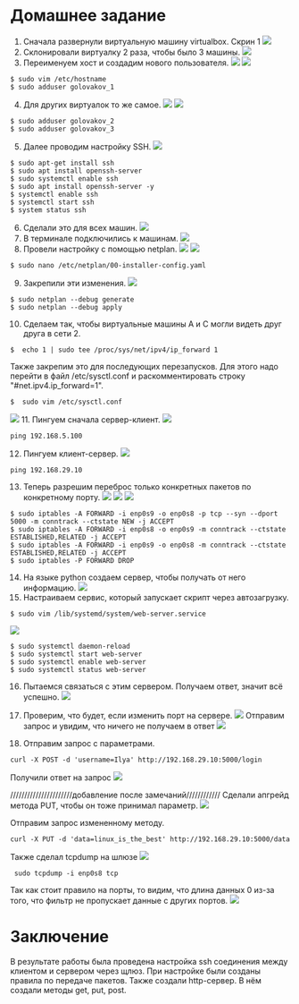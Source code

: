 # Домашнее задание
1. Сначала развернули виртуальную машину virtualbox. Скрин 1
![](./assets/images/Screenshot1.png)
2. Склонировали виртуалку 2 раза, чтобы было 3 машины. 
![](./assets/images/Screenshot3.png)
3. Переименуем хост и создадим нового пользователя.
![](./assets/images/Screenshot4.png)
![](./assets/images/Screenshot5.png)
```shell 
$ sudo vim /etc/hostname
$ sudo adduser golovakov_1
```
4. Для других виртуалок то же самое. 
![](./assets/images/Screenshot6.png)
![](./assets/images/Screenshot7.png)
```shell 
$ sudo adduser golovakov_2
$ sudo adduser golovakov_3
```
5. Далее проводим настройку SSH.
![](./assets/images/Screenshot9.png)
```shell 
$ sudo apt-get install ssh
$ sudo apt install openssh-server
$ sudo systemctl enable ssh
$ sudo apt install openssh-server -y
$ systemctl enable ssh
$ systemctl start ssh
$ system status ssh
```
6. Сделали это для всех машин.
![](./assets/images/Screenshot10.png)
7. В терминале подключились к машинам.
![](./assets/images/Screenshot11.png)
8. Провели настройку с помощью netplan.
![](./assets/images/Screenshot12.png)
![](./assets/images/Screenshot13.png)
```shell 
$ sudo nano /etc/netplan/00-installer-config.yaml
```
9. Закрепили эти изменения.
![](./assets/images/Screenshot14.png)
```shell
$ sudo netplan --debug generate
$ sudo netplan --debug apply
```
10. Сделаем так, чтобы виртуальные машины А и С могли видеть друг друга в сети 2.
```shell
$  echo 1 | sudo tee /proc/sys/net/ipv4/ip_forward 1
```
Также закрепим это для последующих перезапусков. Для этого надо перейти в файл /etc/sysctl.conf и раскомментировать строку "#net.ipv4.ip_forward=1".
```shell
$  sudo vim /etc/sysctl.conf
```
![](./assets/images/Screenshot27.png)
11. Пингуем сначала сервер-клиент.
![](./assets/images/Screenshot15.png)
```shell
ping 192.168.5.100
```
12. Пингуем клиент-сервер. 
![](./assets/images/Screenshot16.png)
```shell
ping 192.168.29.10
```
13. Теперь разрешим переброс только конкретных пакетов по конкретному порту.
![](./assets/images/Screenshot19.png)
![](./assets/images/Screenshot20.png)
![](./assets/images/Screenshot21.png)
```shell
$ sudo iptables -A FORWARD -i enp0s9 -o enp0s8 -p tcp --syn --dport 5000 -m conntrack --ctstate NEW -j ACCEPT
$ sudo iptables -A FORWARD -i enp0s8 -o enp0s9 -m conntrack --ctstate ESTABLISHED,RELATED -j ACCEPT
$ sudo iptables -A FORWARD -i enp0s9 -o enp0s8 -m conntrack --ctstate ESTABLISHED,RELATED -j ACCEPT
$ sudo iptables -P FORWARD DROP
```
14. На языке python создаем сервер, чтобы получать от него информацию.
![](./assets/images/Screenshot30.png)
15. Настраиваем сервис, который запускает скрипт через автозагрузку.
```shell
$ sudo vim /lib/systemd/system/web-server.service
```
![](./assets/images/Screenshot22.png)
```shell
$ sudo systemctl daemon-reload
$ sudo systemctl start web-server
$ sudo systemctl enable web-server
$ sudo systemctl status web-server
```
16. Пытаемся связаться с этим сервером. Получаем ответ, значит всё успешно.
![](./assets/images/Screenshot26.png)
17. Проверим, что будет, если изменить порт на сервере.
![](./assets/images/Screenshot25.png)
Отправим запрос и увидим, что ничего не получаем в ответ
![](./assets/images/Screenshot24.png)

18. Отправим запрос с параметрами.
```shell
curl -X POST -d 'username=Ilya' http://192.168.29.10:5000/login
```
Получили ответ на запрос
![](./assets/images/Screenshot29.png)

//////////////////////добавление после замечаний////////////
Сделали апгрейд метода PUT, чтобы он тоже принимал параметр.
![](./assets/images/Screenshot32.png)

Отправим запрос измененному методу.
```shell
curl -X PUT -d 'data=linux_is_the_best' http://192.168.29.10:5000/data
```
Также сделал tcpdump на шлюзе
![](./assets/images/Screenshot33.png)
```shell
 sudo tcpdump -i enp0s8 tcp
```
Так как стоит правило на порты, то видим, что длина данных 0 из-за того, что фильтр не пропускает данные с других портов.
![](./assets/images/Screenshot34.png)
# Заключение
В результате работы была проведена настройка ssh соединения между клиентом и сервером через щлюз. При настройке были созданы правила по передаче пакетов. Также создали http-сервер. В нём создали методы get, put, post. 